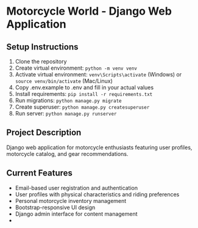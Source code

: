 # Motorcycle World - Django Web Application

## Setup Instructions
1. Clone the repository
2. Create virtual environment: `python -m venv venv`
3. Activate virtual environment: `venv\Scripts\activate` (Windows) or `source venv/bin/activate` (Mac/Linux)
4. Copy .env.example to .env and fill in your actual values
5. Install requirements: `pip install -r requirements.txt`
6. Run migrations: `python manage.py migrate`
7. Create superuser: `python manage.py createsuperuser`
8. Run server: `python manage.py runserver`

## Project Description
Django web application for motorcycle enthusiasts featuring user profiles, motorcycle catalog, and gear recommendations.

## Current Features
- Email-based user registration and authentication
- User profiles with physical characteristics and riding preferences
- Personal motorcycle inventory management
- Bootstrap-responsive UI design
- Django admin interface for content management
- 